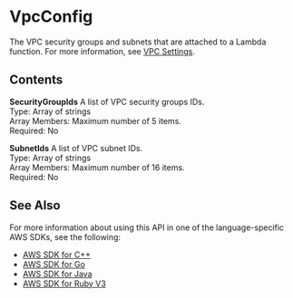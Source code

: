# VpcConfig<a name="API_VpcConfig"></a>

The VPC security groups and subnets that are attached to a Lambda function\. For more information, see [VPC Settings](https://docs.aws.amazon.com/lambda/latest/dg/configuration-vpc.html)\.

## Contents<a name="API_VpcConfig_Contents"></a>

 **SecurityGroupIds**   <a name="SSS-Type-VpcConfig-SecurityGroupIds"></a>
A list of VPC security groups IDs\.  
Type: Array of strings  
Array Members: Maximum number of 5 items\.  
Required: No

 **SubnetIds**   <a name="SSS-Type-VpcConfig-SubnetIds"></a>
A list of VPC subnet IDs\.  
Type: Array of strings  
Array Members: Maximum number of 16 items\.  
Required: No

## See Also<a name="API_VpcConfig_SeeAlso"></a>

For more information about using this API in one of the language\-specific AWS SDKs, see the following:
+  [AWS SDK for C\+\+](https://docs.aws.amazon.com/goto/SdkForCpp/lambda-2015-03-31/VpcConfig) 
+  [AWS SDK for Go](https://docs.aws.amazon.com/goto/SdkForGoV1/lambda-2015-03-31/VpcConfig) 
+  [AWS SDK for Java](https://docs.aws.amazon.com/goto/SdkForJava/lambda-2015-03-31/VpcConfig) 
+  [AWS SDK for Ruby V3](https://docs.aws.amazon.com/goto/SdkForRubyV3/lambda-2015-03-31/VpcConfig) 
